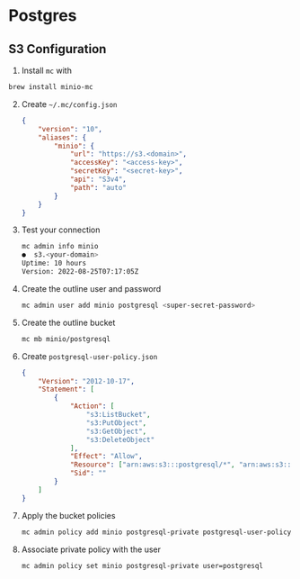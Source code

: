 # Postgres

## S3 Configuration

1. Install `mc` with

```sh
brew install minio-mc
```

2. Create `~/.mc/config.json`

    ```json
    {
        "version": "10",
        "aliases": {
            "minio": {
                "url": "https://s3.<domain>",
                "accessKey": "<access-key>",
                "secretKey": "<secret-key>",
                "api": "S3v4",
                "path": "auto"
            }
        }
    }
    ```

3. Test your connection

    ```sh
    mc admin info minio
    ●  s3.<your-domain>
    Uptime: 10 hours
    Version: 2022-08-25T07:17:05Z
    ```

4. Create the outline user and password

    ```sh
    mc admin user add minio postgresql <super-secret-password>
    ```

5. Create the outline bucket

    ```sh
    mc mb minio/postgresql
    ```

6. Create `postgresql-user-policy.json`

    ```json
    {
        "Version": "2012-10-17",
        "Statement": [
            {
                "Action": [
                    "s3:ListBucket",
                    "s3:PutObject",
                    "s3:GetObject",
                    "s3:DeleteObject"
                ],
                "Effect": "Allow",
                "Resource": ["arn:aws:s3:::postgresql/*", "arn:aws:s3:::postgresql"],
                "Sid": ""
            }
        ]
    }
    ```

7. Apply the bucket policies

    ```sh
    mc admin policy add minio postgresql-private postgresql-user-policy.json
    ```

8. Associate private policy with the user

    ```sh
    mc admin policy set minio postgresql-private user=postgresql
    ```
